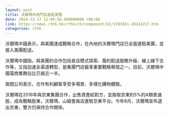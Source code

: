 ```yaml
---
layout: post
title: 沃爾瑪內地門店進駐美團
date: 2024-12-17 12:09:56.000000000 +08:00
link: https://news.rthk.hk/rthk/ch/component/k2/1783811-20241217.htm
categories: rthk
---
```


沃爾瑪中國表示，與美團達成戰略合作，在內地的沃爾瑪門店已全面進駐美團，並接入美團配送。

沃爾瑪中國指，與美團的合作包括倉店模式探索、履約配送服務升級、線上線下合作等，又指加速全渠道轉型，是集團門店變革重要戰略舉措之一。目前，沃爾瑪中國電商業務佔比已接近一半。

兩間公司表示，合作有利顧客享受多場景、多樣化購物體驗。

沃爾瑪在2016年與京東集團合作，出售資產給對方，並換取京東約5%的A類普通股，成為戰略股東，沃爾瑪、山姆會員店進駐京東平台。今年8月，沃爾瑪宣布退出京東，雙方仍保持合作關係。
